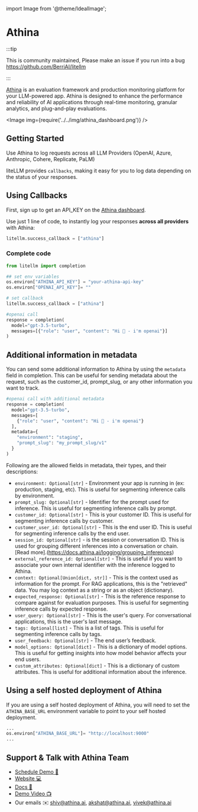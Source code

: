 import Image from '@theme/IdealImage';

# Athina


:::tip

This is community maintained, Please make an issue if you run into a bug
https://github.com/BerriAI/litellm

:::


[Athina](https://athina.ai/) is an evaluation framework and production monitoring platform for your LLM-powered app. Athina is designed to enhance the performance and reliability of AI applications through real-time monitoring, granular analytics, and plug-and-play evaluations.

<Image img={require('../../img/athina_dashboard.png')} />

## Getting Started

Use Athina to log requests across all LLM Providers (OpenAI, Azure, Anthropic, Cohere, Replicate, PaLM)

liteLLM provides `callbacks`, making it easy for you to log data depending on the status of your responses.

## Using Callbacks

First, sign up to get an API_KEY on the [Athina dashboard](https://app.athina.ai).

Use just 1 line of code, to instantly log your responses **across all providers** with Athina:

```python
litellm.success_callback = ["athina"]
```

### Complete code

```python
from litellm import completion

## set env variables
os.environ["ATHINA_API_KEY"] = "your-athina-api-key"
os.environ["OPENAI_API_KEY"]= ""

# set callback
litellm.success_callback = ["athina"]

#openai call
response = completion(
  model="gpt-3.5-turbo", 
  messages=[{"role": "user", "content": "Hi 👋 - i'm openai"}]
) 
```

## Additional information in metadata
You can send some additional information to Athina by using the `metadata` field in completion. This can be useful for sending metadata about the request, such as the customer_id, prompt_slug, or any other information you want to track.

```python
#openai call with additional metadata
response = completion(
  model="gpt-3.5-turbo",
  messages=[
    {"role": "user", "content": "Hi 👋 - i'm openai"}
  ],
  metadata={
    "environment": "staging",
    "prompt_slug": "my_prompt_slug/v1"
  }
)
```

Following are the allowed fields in metadata, their types, and their descriptions:

* `environment: Optional[str]` - Environment your app is running in (ex: production, staging, etc). This is useful for segmenting inference calls by environment.
* `prompt_slug: Optional[str]` - Identifier for the prompt used for inference. This is useful for segmenting inference calls by prompt.
* `customer_id: Optional[str]` - This is your customer ID. This is useful for segmenting inference calls by customer.
* `customer_user_id: Optional[str]` - This is the end user ID. This is useful for segmenting inference calls by the end user.
* `session_id: Optional[str]` - is the session or conversation ID. This is used for grouping different inferences into a conversation or chain. [Read more].(https://docs.athina.ai/logging/grouping_inferences)
* `external_reference_id: Optional[str]` - This is useful if you want to associate your own internal identifier with the inference logged to Athina.
* `context: Optional[Union[dict, str]]` - This is the context used as information for the prompt. For RAG applications, this is the "retrieved" data. You may log context as a string or as an object (dictionary).
* `expected_response: Optional[str]` - This is the reference response to compare against for evaluation purposes. This is useful for segmenting inference calls by expected response.
* `user_query: Optional[str]` - This is the user's query. For conversational applications, this is the user's last message.
* `tags: Optional[list]` - This is a list of tags. This is useful for segmenting inference calls by tags.
* `user_feedback: Optional[str]` - The end user’s feedback.
* `model_options: Optional[dict]` - This is a dictionary of model options. This is useful for getting insights into how model behavior affects your end users.
* `custom_attributes: Optional[dict]` - This is a dictionary of custom attributes. This is useful for additional information about the inference.

## Using a self hosted deployment of Athina

If you are using a self hosted deployment of Athina, you will need to set the `ATHINA_BASE_URL` environment variable to point to your self hosted deployment.

```python
...
os.environ["ATHINA_BASE_URL"]= "http://localhost:9000"
...
```

## Support & Talk with Athina Team

- [Schedule Demo 👋](https://cal.com/shiv-athina/30min)
- [Website 💻](https://athina.ai/?utm_source=litellm&utm_medium=website)
- [Docs 📖](https://docs.athina.ai/?utm_source=litellm&utm_medium=website)
- [Demo Video 📺](https://www.loom.com/share/d9ef2c62e91b46769a39c42bb6669834?sid=711df413-0adb-4267-9708-5f29cef929e3)
- Our emails ✉️ shiv@athina.ai, akshat@athina.ai, vivek@athina.ai
